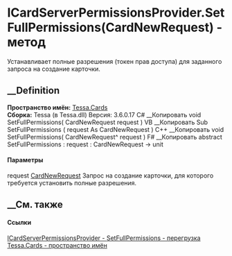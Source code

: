 # ICardServerPermissionsProvider.SetFullPermissions(CardNewRequest) - метод
Устанавливает полные разрешения (токен прав доступа) для заданного запроса на
создание карточки.
##  __Definition
 **Пространство имён:** [Tessa.Cards](N_Tessa_Cards.htm)  
 **Сборка:** Tessa (в Tessa.dll) Версия: 3.6.0.17
C# __Копировать
     void SetFullPermissions(
    	CardNewRequest request
    )
VB __Копировать
     Sub SetFullPermissions ( 
    	request As CardNewRequest
    )
C++ __Копировать
     void SetFullPermissions(
    	CardNewRequest^ request
    )
F# __Копировать
     abstract SetFullPermissions : 
            request : CardNewRequest -> unit 
#### Параметры
request [CardNewRequest](T_Tessa_Cards_CardNewRequest.htm)
    Запрос на создание карточки, для которого требуется установить полные разрешения.
##  __См. также
#### Ссылки
[ICardServerPermissionsProvider -
](T_Tessa_Cards_ICardServerPermissionsProvider.htm)
[SetFullPermissions -
перегрузка](Overload_Tessa_Cards_ICardServerPermissionsProvider_SetFullPermissions.htm)
[Tessa.Cards - пространство имён](N_Tessa_Cards.htm)

